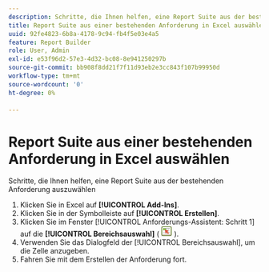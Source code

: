 ```yaml
---
description: Schritte, die Ihnen helfen, eine Report Suite aus der bestehenden Anforderung auszuwählen
title: Report Suite aus einer bestehenden Anforderung in Excel auswählen
uuid: 92fe4823-6b8a-4178-9c94-fb4f5e03e4a5
feature: Report Builder
role: User, Admin
exl-id: e53f96d2-57e3-4d32-bc08-8e941250297b
source-git-commit: bb908f8dd21f7f11d93eb2e3cc843f107b99950d
workflow-type: tm+mt
source-wordcount: '0'
ht-degree: 0%

---
```


# Report Suite aus einer bestehenden Anforderung in Excel auswählen

Schritte, die Ihnen helfen, eine Report Suite aus der bestehenden Anforderung auszuwählen

1. Klicken Sie in Excel auf **[!UICONTROL Add-Ins]**.
1. Klicken Sie in der Symbolleiste auf **[!UICONTROL Erstellen]**.
1. Klicken Sie im Fenster [!UICONTROL Anforderungs-Assistent: Schritt 1] auf die **[!UICONTROL Bereichsauswahl]** ( ![](assets/select_cell_icon.png) ).
1. Verwenden Sie das Dialogfeld der [!UICONTROL Bereichsauswahl], um die Zelle anzugeben.
1. Fahren Sie mit dem Erstellen der Anforderung fort.

